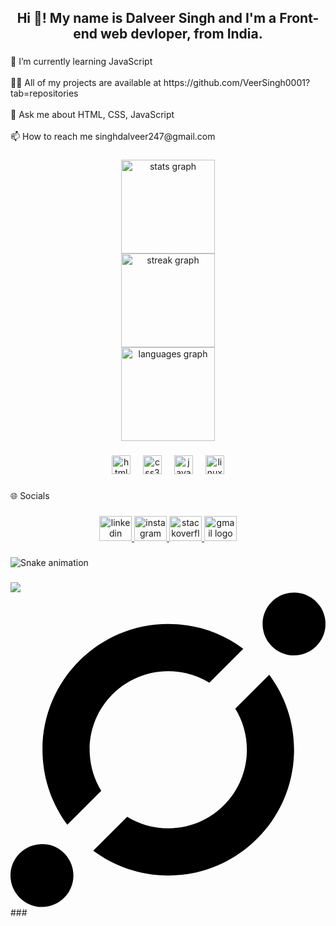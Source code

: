 <h2 align="center">Hi 👋! My name is Dalveer Singh and I'm a Front-end web devloper, from India.</h2>

###

<p align="left">🌱 I’m currently learning JavaScript<br><br>👨‍💻 All of my projects are available at https://github.com/VeerSingh0001?tab=repositories<br><br>💬 Ask me about HTML, CSS, JavaScript<br><br>📫 How to reach me singhdalveer247@gmail.com</p>

###

<div align="center">
  <img src="https://github-readme-stats.vercel.app/api?username=VeerSingh0001&hide_title=false&hide_rank=false&show_icons=true&include_all_commits=true&count_private=true&disable_animations=false&theme=github_dark&locale=en&hide_border=false" height="150" alt="stats graph" /> <br>
  <img src="https://streak-stats.demolab.com?user=VeerSingh0001&locale=en&mode=daily&theme=github_dark&hide_border=false&border_radius=5&date_format=j M[ Y]" height="150" alt="streak graph" /> <br>
  <img src="https://github-readme-stats.vercel.app/api/top-langs?username=VeerSingh0001&locale=en&hide_title=false&layout=compact&card_width=320&langs_count=5&theme=github_dark&hide_border=false" height="150" alt="languages graph"  />
</div>

###

<div align="center">
  <img src="https://cdn.jsdelivr.net/gh/devicons/devicon/icons/html5/html5-plain-wordmark.svg" height="30" alt="html5 logo"  />
  <img width="12" />
  <img src="https://cdn.jsdelivr.net/gh/devicons/devicon/icons/css3/css3-plain-wordmark.svg" height="30" alt="css3 logo"  />
  <img width="12" />
  <img src="https://cdn.jsdelivr.net/gh/devicons/devicon/icons/javascript/javascript-plain.svg" height="30" alt="javascript logo"  />
  <img width="12" />
  <img src="https://cdn.simpleicons.org/linux/FCC624" height="30" alt="linux logo"  />
</div>

###

<p align="left">🌐 Socials</p>

###

<div align="center">
  <a href="https://www.linkedin.com/in/dalveer-singh-40526a1aa/" target="_blank">
    <img src="https://raw.githubusercontent.com/maurodesouza/profile-readme-generator/master/src/assets/icons/social/linkedin/default.svg" width="52" height="40" alt="linkedin logo"  />
  </a>
  <a href="https://www.instagram.com/veer_singh1212/" target="_blank">
    <img src="https://raw.githubusercontent.com/maurodesouza/profile-readme-generator/master/src/assets/icons/social/instagram/default.svg" width="52" height="40" alt="instagram logo"  />
  </a>
  <a href="https://stackoverflow.com/users/21535576/veer-singh" target="_blank">
    <img src="https://raw.githubusercontent.com/maurodesouza/profile-readme-generator/master/src/assets/icons/social/stackoverflow/default.svg" width="52" height="40" alt="stackoverflow logo"  />
  </a>
  <a href="singhdalveer247@gmail.com" target="_blank">
    <img src="https://raw.githubusercontent.com/maurodesouza/profile-readme-generator/master/src/assets/icons/social/gmail/default.svg" width="52" height="40" alt="gmail logo"  />
  </a>
</div>

###

<img src="https://raw.githubusercontent.com/VeerSingh0001/VeerSingh0001/output/snake.svg" alt="Snake animation" />

###

<div align="left">
  <img src="https://visitor-badge.laobi.icu/badge?page_id=VeerSingh0001.VeerSingh0001&"  />
</div>
<svg role="img" viewBox="0 0 24 24" xmlns="http://www.w3.org/2000/svg"><title>ICON</title><path d="M1.92669 23.93457c-.93754-.17758-1.70436-.94464-1.88217-1.88241-.31993-1.6878 1.13237-3.1401 2.82018-2.82018.93754.17781 1.7046.94463 1.8824 1.88217.31993 1.68804-1.13237 3.14034-2.82041 2.82042zM21.13507 4.76808c-.93754-.1778-1.7046-.94463-1.8824-1.8824-.31993-1.68805 1.13284-3.14034 2.82065-2.82019.93777.17805 1.70436.94487 1.88217 1.88241.31992 1.6878-1.13261 3.1401-2.82042 2.82018zm-9.11415 1.24226c1.1475 0 2.21912.32347 3.13017.88292l2.58538-2.58562c-1.59582-1.1877-3.57352-1.89092-5.71555-1.89092-5.29278 0-9.58347 4.29045-9.58347 9.58323 0 2.14227.70321 4.11997 1.89116 5.7158l2.58538-2.5854c-.55945-.91105-.88268-1.9829-.88268-3.1304 0-3.30799 2.68162-5.98961 5.9896-5.98961zm5.10664 2.85936c.55969.91106.88292 1.98267.88292 3.13018 0 3.30798-2.68162 5.9896-5.98961 5.9896-1.1475 0-2.21935-.323-3.13041-.88268L6.30508 19.6922c1.59582 1.18794 3.57352 1.89115 5.71579 1.89115 5.29278 0 9.58323-4.29045 9.58323-9.58346 0-2.14227-.70345-4.11974-1.89092-5.7158Z"/></svg>
###
